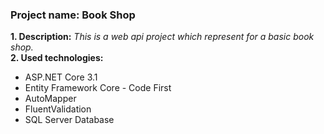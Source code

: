 ### **Project name: Book Shop**  
**1. Description:** *This is a web api project which represent for a basic book shop.*  
**2. Used technologies:**
- ASP.NET Core 3.1
- Entity Framework Core - Code First
- AutoMapper
- FluentValidation
- SQL Server Database
